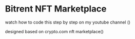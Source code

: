 # Bitrent NFT Marketplace

watch how to code this step by step on my youtube channel ()

designed based on crypto.com nft marketplace()
